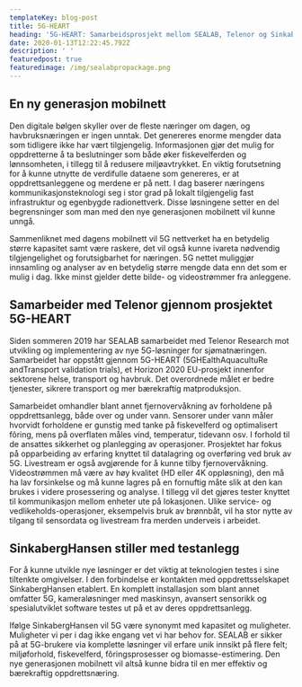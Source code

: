 ```yaml
---
templateKey: blog-post
title: 5G-HEART
heading: '5G-HEART: Samarbeidsprosjekt mellom SEALAB, Telenor og SinkabergHansen'
date: 2020-01-13T12:22:45.792Z
description: ' '
featuredpost: true
featuredimage: /img/sealabpropackage.png
---
```

## En ny generasjon mobilnett

Den digitale bølgen skyller over de fleste næringer om dagen, og havbruksnæringen er ingen unntak. Det genereres enorme mengder data som tidligere ikke har vært tilgjengelig. Informasjonen gjør det mulig for oppdretterne å ta beslutninger som både øker fiskevelferden og lønnsomheten, i tillegg til å redusere miljøavtrykket. En viktig forutsetning for å kunne utnytte de verdifulle dataene som genereres, er at oppdrettsanleggene og merdene er på nett. I dag baserer næringens kommunikasjonsteknologi seg i stor grad på lokalt tilgjengelig fast infrastruktur og egenbygde radionettverk. Disse løsningene setter en del begrensninger som man med den nye generasjonen mobilnett vil kunne unngå.

Sammenliknet med dagens mobilnett vil 5G nettverket ha en betydelig større kapasitet samt være raskere, det vil også kunne ivareta nødvendig tilgjengelighet og forutsigbarhet for næringen. 5G nettet muliggjør innsamling og analyser av en betydelig større mengde data enn det som er mulig i dag. Ikke minst gjelder dette bilde- og videostrømmer fra anleggene.

## Samarbeider med Telenor gjennom prosjektet 5G-HEART

Siden sommeren 2019 har SEALAB samarbeidet med Telenor Research mot utvikling og implementering av nye 5G-løsninger for sjømatnæringen. Samarbeidet har oppstått gjennom 5G-HEART (5GHEalthAquacultuRe andTransport validation trials), et Horizon 2020 EU-prosjekt innenfor sektorene helse, transport og havbruk. Det overordnede målet er bedre tjenester, sikrere transport og mer bærekraftig matproduksjon.

Samarbeidet omhandler blant annet fjernovervåkning av forholdene på oppdrettsanlegg, både over og under vann. Sensorer under vann måler hvorvidt forholdene er gunstig med tanke på fiskevelferd og optimalisert fôring, mens på overflaten måles vind, temperatur, tidevann osv. I forhold til de ansattes sikkerhet og planlegging av operasjoner. Prosjektet har fokus på opparbeiding av erfaring knyttet til datalagring og overføring ved bruk av 5G. Livestream er også avgjørende for å kunne tilby fjernovervåkning. Videostrømmen må være av høy kvalitet (HD eller 4K oppløsning), den må ha lav forsinkelse og må kunne lagres på en fornuftig måte slik at den kan brukes i videre prosessering og analyse. I tillegg vil det gjøres tester knyttet til kommunikasjon mellom enheter ute på lokasjonen. Ulike service- og vedlikeholds-operasjoner, eksempelvis bruk av brønnbåt, vil ha stor nytte av tilgang til sensordata og livestream fra merden underveis i arbeidet.

## SinkabergHansen stiller med testanlegg

For å kunne utvikle nye løsninger er det viktig at teknologien testes i sine tiltenkte omgivelser. I den forbindelse er kontakten med oppdrettsselskapet SinkabergHansen etablert. En komplett installasjon som blant annet omfatter 5G, kameraløsninger med maskinsyn, avansert sensorikk og spesialutviklet software testes ut på et av deres oppdrettsanlegg.

Ifølge SinkabergHansen vil 5G være synonymt med kapasitet og muligheter. Muligheter vi per i dag ikke engang vet vi har behov for. SEALAB er sikker på at 5G-brukere via komplette løsninger vil erfare unik innsikt på flere felt; miljøforhold, fiskevelferd, fôringsprosesser og biomasse-estimering. Den nye generasjonen mobilnett vil altså kunne bidra til en mer effektiv og bærekraftig oppdrettsnæring.
